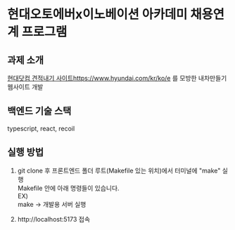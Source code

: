 # 현대오토에버x이노베이션 아카데미 채용연계 프로그램
## 과제 소개
[현대닷컴 견적내기 사이트](https://www.hyundai.com/kr/ko/e)https://www.hyundai.com/kr/ko/e 를 모방한 내차만들기 웹사이트 개발

## 백엔드 기술 스택
typescript, react, recoil

## 실행 방법
1. git clone 후 프론트엔드 폴더 루트(Makefile 있는 위치)에서 터미널에 "make" 실행  
Makefile 안에 아래 명령들이 있습니다.  
EX)  
make -> 개발용 서버 실행  

2. http://localhost:5173 접속
